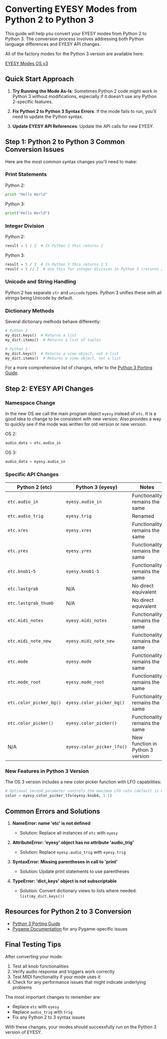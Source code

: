 # Converting EYESY Modes from Python 2 to Python 3

This guide will help you convert your EYESY modes from Python 2 to Python 3. The conversion process involves addressing both Python language differences and EYESY API changes.

All of the factory modes for the Python 3 version are available here:

[EYESY Modes OS v3](https://github.com/critterandguitari/EYESY_Modes_OSv3)

## Quick Start Approach

1. **Try Running the Mode As-Is**: Sometimes Python 2 code might work in Python 3 without modifications, especially if it doesn't use any Python 2-specific features.

2. **Fix Python 2 to Python 3 Syntax Errors**: If the mode fails to run, you'll need to update the Python syntax.

3. **Update EYESY API References**: Update the API calls for new EYESY.

## Step 1: Python 2 to Python 3 Common Conversion Issues

Here are the most common syntax changes you'll need to make:

### Print Statements
Python 2:

```python
print "Hello World"
```

Python 3:

```python
print("Hello World")
```

### Integer Division
Python 2:

```python
result = 5 / 2  # In Python 2 this returns 2
```

Python 3:

```python
result = 5 / 2  # In Python 3 this returns 2.5
result = 5 // 2  # Use this for integer division in Python 3 (returns 2)
```

### Unicode and String Handling
Python 2 has separate `str` and `unicode` types. Python 3 unifies these with all strings being Unicode by default.

### Dictionary Methods
Several dictionary methods behave differently:

```python
# Python 2
my_dict.keys()  # Returns a list
my_dict.items()  # Returns a list of tuples

# Python 3
my_dict.keys()  # Returns a view object, not a list
my_dict.items()  # Returns a view object, not a list
```

For a more comprehensive list of changes, refer to the [Python 3 Porting Guide](https://docs.python.org/3/howto/pyporting.html).

## Step 2: EYESY API Changes

### Namespace Change

In the new OS we call the main program object `eyesy` instead of `etc`. It is a good idea to change to be consistent with new version. Also provides a way to quickly see if the mode was written for old version or new version. 

OS 2:
```python
audio_data = etc.audio_in
```

OS 3:
```python
audio_data = eyesy.audio_in
```

### Specific API Changes

| Python 2 (etc)      | Python 3 (eyesy)     | Notes                                 |
|---------------------|----------------------|---------------------------------------|
| `etc.audio_in`      | `eyesy.audio_in`     | Functionality remains the same        |
| `etc.audio_trig`    | `eyesy.trig`         | Renamed                               |
| `etc.xres`          | `eyesy.xres`         | Functionality remains the same        |
| `etc.yres`          | `eyesy.yres`         | Functionality remains the same        |
| `etc.knob1-5`       | `eyesy.knob1-5`      | Functionality remains the same        |
| `etc.lastgrab`      | N/A                  | No direct equivalent                  |
| `etc.lastgrab_thumb`| N/A                  | No direct equivalent                  |
| `etc.midi_notes`    | `eyesy.midi_notes`   | Functionality remains the same        |
| `etc.midi_note_new` | `eyesy.midi_note_new`| Functionality remains the same        |
| `etc.mode`          | `eyesy.mode`         | Functionality remains the same        |
| `etc.mode_root`     | `eyesy.mode_root`    | Functionality remains the same        |
| `etc.color_picker_bg()`    | `eyesy.color_picker_bg()` | Functionality remains the same   |
| `etc.color_picker()`| `eyesy.color_picker()`   | Functionality remains the same    |
| N/A                 | `eyesy.color_picker_lfo()` | New function in Python 3 version|

### New Features in Python 3 Version

The OS 3 version includes a new color picker function with LFO capabilities:

```python
# Optional second parameter controls the maximum LFO rate (default is 0.1)
color = eyesy.color_picker_lfo(eyesy.knob4, 1.1)
```

## Common Errors and Solutions

1. **NameError: name 'etc' is not defined**
   
    - Solution: Replace all instances of `etc` with `eyesy`

2. **AttributeError: 'eyesy' object has no attribute 'audio_trig'**
    - Solution: Replace `eyesy.audio_trig` with `eyesy.trig`

3. **SyntaxError: Missing parentheses in call to 'print'**
    - Solution: Update print statements to use parentheses

4. **TypeError: 'dict_keys' object is not subscriptable**
    - Solution: Convert dictionary views to lists where needed: `list(my_dict.keys())`

## Resources for Python 2 to 3 Conversion

- [Python 3 Porting Guide](https://docs.python.org/3/howto/pyporting.html)
- [Pygame Documentation](https://www.pygame.org/docs/) for any Pygame-specific issues

## Final Testing Tips

After converting your mode:

1. Test all knob functionalities
2. Verify audio response and triggers work correctly
3. Test MIDI functionality if your mode uses it
4. Check for any performance issues that might indicate underlying problems

The most important changes to remember are:
- Replace `etc` with `eyesy`
- Replace `audio_trig` with `trig`
- Fix any Python 2 to 3 syntax issues

With these changes, your modes should successfully run on the Python 3 version of EYESY.
